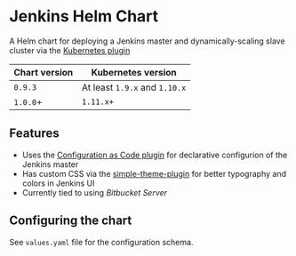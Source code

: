 # Jenkins Helm Chart

A Helm chart for deploying a Jenkins master and dynamically-scaling slave cluster via the [Kubernetes plugin](https://github.com/jenkinsci/kubernetes-plugin)

| Chart version | Kubernetes version |
| --- | --- |
| `0.9.3` | At least `1.9.x` and `1.10.x` |
| `1.0.0`+ | `1.11.x+` |

## Features

- Uses the [Configuration as Code plugin](https://github.com/jenkinsci/configuration-as-code-plugin) for declarative configurion of the Jenkins master
- Has custom CSS via the [simple-theme-plugin](https://github.com/jenkinsci/simple-theme-plugin) for better typography and colors in Jenkins UI
- Currently tied to using *Bitbucket Server*

## Configuring the chart

See `values.yaml` file for the configuration schema.
